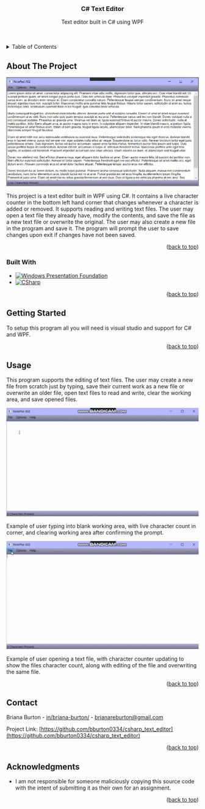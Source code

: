 <a name="readme-top"></a>

<!-- PROJECT LOGO -->
<br />
<div align="center">

<h3 align="center">C# Text Editor</h3>

  <p align="center">
    Text editor built in C# using WPF
    <br />
    <br />
    <br />
  </p>
</div>



<!-- TABLE OF CONTENTS -->
<details>
  <summary>Table of Contents</summary>
  <ol>
    <li>
      <a href="#about-the-project">About The Project</a>
      <ul>
        <li><a href="#built-with">Built With</a></li>
      </ul>
    </li>
    <li>
      <a href="#getting-started">Getting Started</a>
    </li>
    <li><a href="#usage">Usage</a></li>
    <li><a href="#contact">Contact</a></li>
    <li><a href="#acknowledgments">Acknowledgments</a></li>
  </ol>
</details>



<!-- ABOUT THE PROJECT -->
## About The Project

<img src="./img/capture.jpg"><br>

<p>This project is a text editor built in WPF using C#. It contains a live character counter in the bottom left hand corner that changes whenever a character is added or removed. It supports reading and writing text files. The user may open a text file they already have, modify the contents, and save the file as a new text file or overwrite the original. The user may also create a new file in the program
and save it. The program will prompt the user to save changes upon exit if changes have not been saved.</p>

<p align="right">(<a href="#readme-top">back to top</a>)</p>



### Built With

* [![Windows Presentation Foundation][WPF]][WPF-url]
* [![CSharp][C-sharp]][Csharp-url]

<p align="right">(<a href="#readme-top">back to top</a>)</p>



<!-- GETTING STARTED -->
## Getting Started

To setup this program all you will need is visual studio and support for C# and WPF. 

<p align="right">(<a href="#readme-top">back to top</a>)</p>



<!-- USAGE EXAMPLES -->
## Usage

This program supports the editing of text files. The user may create a new file from scratch just by typing, save their current work as a new file or overwrite an older file, open text files to read and write, clear the working area, and save opened files.

<img src="./img/1.gif"><br>
<P>Example of user typing into blank working area, with live character count in corner, and clearing working area after confirming the prompt.</p>
<img src="./img/2.gif" /><br>
<p>Example of user opening a text file, with character counter updating to show the files character count, along with editing of the file and overwriting the same file.<p>

<p align="right">(<a href="#readme-top">back to top</a>)</p>


<!-- CONTACT -->
## Contact

Briana Burton - [in/briana-burton/](https://www.linkedin.com/in/briana-burton/) - brianareburton@gmail.com

Project Link: [https://github.com/bburton0334/csharp_text_editor](https://github.com/bburton0334/csharp_text_editor)

<p align="right">(<a href="#readme-top">back to top</a>)</p>



<!-- ACKNOWLEDGMENTS -->
## Acknowledgments

* I am not responsible for someone maliciously copying this source code with the intent of submitting it as their own for an assignment.

<p align="right">(<a href="#readme-top">back to top</a>)</p>


<!-- MARKDOWN LINKS & IMAGES -->
[product-screenshot]: ./img/Capture.jpg
[WPF]: https://img.shields.io/badge/wpf-000000?style=for-the-badge&logo=xaml&logoColor=white
[WPF-url]: https://visualstudio.microsoft.com/vs/features/wpf/
[C-sharp]: https://img.shields.io/badge/C%23-000000?style=for-the-badge&logo=csharp&logoColor=white
[Csharp-url]: https://docs.microsoft.com/en-us/dotnet/csharp/

